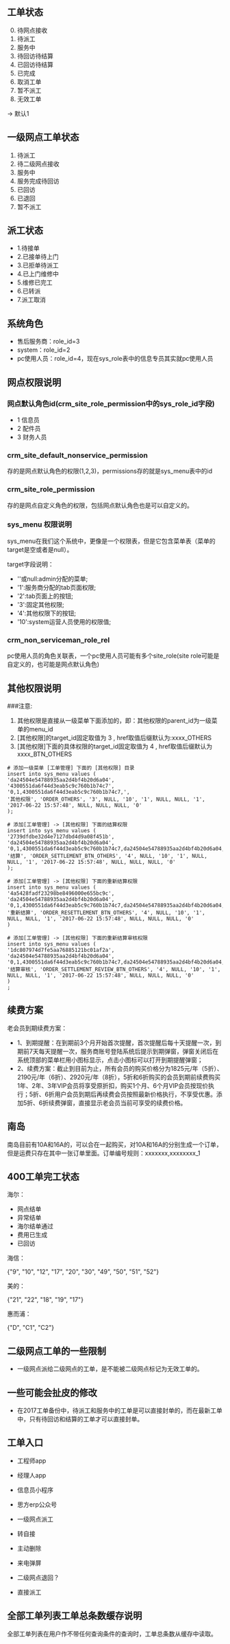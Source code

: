 ## 工单状态

0. 待网点接收
1. 待派工
2. 服务中
3. 待回访待结算
4. 已回访待结算
5. 已完成
6. 取消工单
7. 暂不派工
8. 无效工单

-> 默认1

## 一级网点工单状态

1. 待派工
2. 待二级网点接收
3. 服务中
4. 服务完成待回访
5. 已回访 
6. 已退回
7. 暂不派工

## 派工状态

* 1.待接单
* 2.已接单待上门
* 3.已拒单待派工
* 4.已上门维修中
* 5.维修已完工
* 6.已转派
* 7.派工取消

## 系统角色

* 售后服务商：role_id=3
* system：role_id=2
* pc使用人员：role_id=4，现在sys_role表中的信息专员其实就pc使用人员

## 网点权限说明

### 网点默认角色id(crm_site_role_permission中的sys_role_id字段)

* 1 信息员
* 2 配件员
* 3 财务人员

### crm_site_default_nonservice_permission

存的是网点默认角色的权限(1,2,3)，permissions存的就是sys_menu表中的id

### crm_site_role_permission

存的是网点自定义角色的权限，包括网点默认角色也是可以自定义的。

### sys_menu 权限说明

sys_menu在我们这个系统中，更像是一个权限表，但是它包含菜单表（菜单的target是空或者是null）。

target字段说明：

* ''或null:admin分配的菜单;
* '1':服务商分配的tab页面权限;
* '2':tab页面上的按钮;
* '3':固定其他权限;
* '4':其他权限下的按钮;
* '10':system运营人员使用的权限值;

### crm_non_serviceman_role_rel

pc使用人员的角色关联表，一个pc使用人员可能有多个site_role(site role可能是自定义的，也可能是网点默认角色)

## 其他权限说明

###注意:

1. 其他权限是直接从一级菜单下面添加的，即：其他权限的parent_id为一级菜单的menu_id
2. [其他权限]的target_id固定取值为 3 , href取值后缀默认为:xxxx_OTHERS
3. [其他权限]下面的具体权限的target_id固定取值为 4 , href取值后缀默认为 xxxx_BTN_OTHERS

```
# 添加一级菜单 [工单管理] 下面的 [其他权限] 目录
insert into sys_menu values (
'da24504e54788935aa2d4bf4b20d6a04', '4300551da6f44d3eab5c9c760b1b74c7', '0,1,4300551da6f44d3eab5c9c760b1b74c7,', 
'其他权限', 'ORDER_OTHERS', '3', NULL, '10', '1', NULL, NULL, '1', '2017-06-22 15:57:48', NULL, NULL, NULL, '0'
);

# 添加[工单管理] -> [其他权限] 下面的结算权限
insert into sys_menu values (
'2739dfdbe32d4e7127dbd4d9a08f451b', 'da24504e54788935aa2d4bf4b20d6a04', '0,1,4300551da6f44d3eab5c9c760b1b74c7,da24504e54788935aa2d4bf4b20d6a04,', 
'结算', 'ORDER_SETTLEMENT_BTN_OTHERS', '4', NULL, '10', '1', NULL, NULL, '1', '2017-06-22 15:57:48', NULL, NULL, NULL, '0'
);

# 添加[工单管理] -> [其他权限] 下面的重新结算权限
insert into sys_menu values (
'4a5428fadf23298be8496000e655bc9c', 'da24504e54788935aa2d4bf4b20d6a04', '0,1,4300551da6f44d3eab5c9c760b1b74c7,da24504e54788935aa2d4bf4b20d6a04,', 
'重新结算', 'ORDER_RESETTLEMENT_BTN_OTHERS', '4', NULL, '10', '1', NULL, NULL, '1', '2017-06-22 15:57:48', NULL, NULL, NULL, '0'
)

# 添加[工单管理] -> [其他权限] 下面的重新结算审核权限
insert into sys_menu values (
'1dc807974d7fe5aa76885121bc01af2a', 'da24504e54788935aa2d4bf4b20d6a04', '0,1,4300551da6f44d3eab5c9c760b1b74c7,da24504e54788935aa2d4bf4b20d6a04,', 
'结算审核', 'ORDER_SETTLEMENT_REVIEW_BTN_OTHERS', '4', NULL, '10', '1', NULL, NULL, '1', '2017-06-22 15:57:48', NULL, NULL, NULL, '0'
)
;
```
## 续费方案

老会员到期续费方案：

* 1、到期提醒：在到期前3个月开始首次提醒，首次提醒后每十天提醒一次，到期前7天每天提醒一次，服务商账号登陆系统后提示到期弹窗，弹窗关闭后在系统顶部的菜单栏用小图标显示，点击小图标可以打开到期提醒弹窗；
* 2、续费方案：截止到目前为止，所有会员的购买价格分为1825元/年（5折）、2190元/年（6折）、2920元/年（8折），5折和6折购买的会员到期前续费购买1年、2年、3年VIP会员将享受原折扣，购买1个月、6个月VIP会员按现价执行；5折、6折用户会员到期后再续费会员按照最新价格执行，不享受优惠。添加5折、6折续费弹窗，直接显示老会员当前可享受的续费价格。

## 南岛

南岛目前有10A和16A的，可以合在一起购买，对10A和16A的分别生成一个订单，但是运费只存在其中一张订单里面。订单编号规则：xxxxxxx,xxxxxxxx_1

## 400工单完工状态

海尔：

* 网点结单
* 异常结单
* 海尔结单通过
* 费用已生成
* 已回访

海信：

{"9", "10", "12", "17", "20", "30", "49", "50", "51", "52"}

美的：

{"21", "22", "18", "19", "17"}


惠而浦：

{"D", "C1", "C2"}

## 二级网点工单的一些限制

* 一级网点派给二级网点的工单，是不能被二级网点标记为无效工单的。

## 一些可能会扯皮的修改

* 在2017工单备份中，待派工和服务中的工单是可以直接封单的，而在最新工单中，只有待回访和结算的工单才可以直接封单。

## 工单入口

* 工程师app
* 经理人app
* 信息员小程序
* 思方erp公众号

* 一级网点派工
* 转自接
* 主动删除
* 来电弹屏
* 二级网点退回？
* 直接派工

## 全部工单列表工单总条数缓存说明

全部工单列表在用户作不带任何查询条件的查询时，工单总条数从缓存中读取。